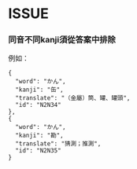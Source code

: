 # ISSUE

### 同音不同kanji須從答案中排除

例如：

```
{
  "word": "かん",
  "kanji": "缶",
  "translate": "（金屬）筒、罐、罐頭",
  "id": "N2N34"
},
{
  "word": "かん",
  "kanji": "勘",
  "translate": "猜測；推測",
  "id": "N2N35"
}
```
